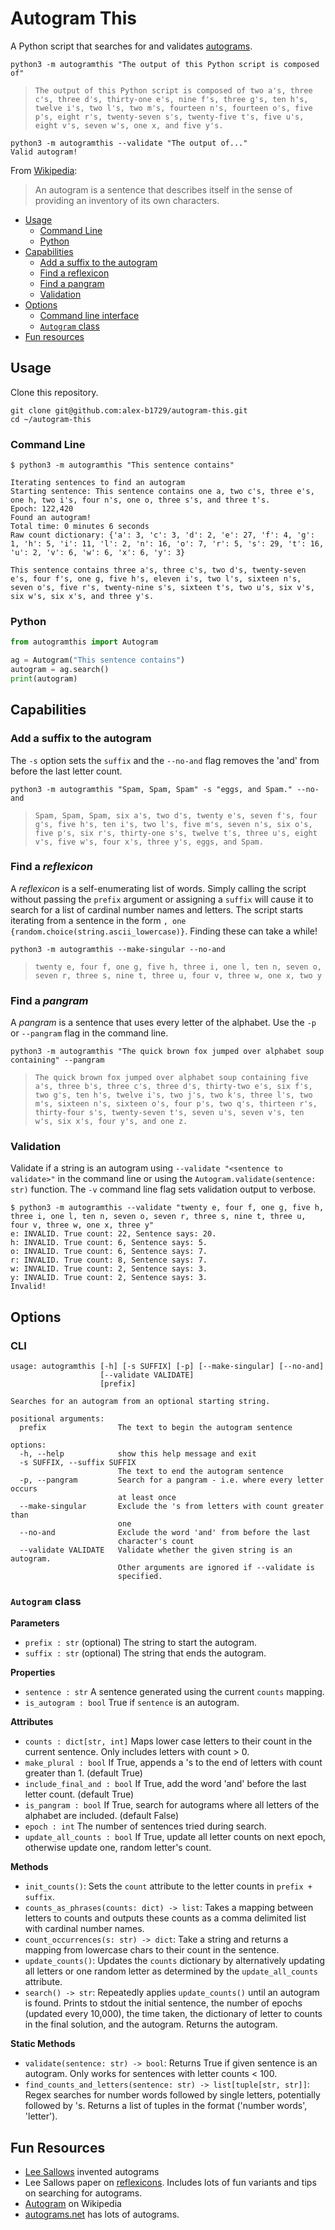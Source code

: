 # Autogram This

A Python script that searches for and validates [autograms](https://en.wikipedia.org/wiki/Autogram).

```commandline
python3 -m autogramthis "The output of this Python script is composed of"
```
> `The output of this Python script is composed of two a's, three c's, three d's, thirty-one e's, nine f's, three g's, ten h's, twelve i's, two l's, two m's, fourteen n's, fourteen o's, five p's, eight r's, twenty-seven s's, twenty-five t's, five u's, eight v's, seven w's, one x, and five y's.`

```commandline
python3 -m autogramthis --validate "The output of..."
Valid autogram!
```

From [Wikipedia](https://en.wikipedia.org/wiki/Autogram):
> An autogram is a sentence that describes itself in the sense of providing an inventory of its own characters.

- [Usage](#usage)
  - [Command Line](#command-line)
  - [Python](#python)
- [Capabilities](#capabilities)
  - [Add a suffix to the autogram](#add-a-suffix-to-the-autogram)
  - [Find a reflexicon](#find-a-reflexicon)
  - [Find a pangram](#find-a-pangram)
  - [Validation](#validation)
- [Options](#options)
  - [Command line interface](#cli)
  - [`Autogram` class](#autogram-class)
- [Fun resources](#fun-resources)

## Usage
Clone this repository. 
```commandline
git clone git@github.com:alex-b1729/autogram-this.git
cd ~/autogram-this
```

### Command Line
```commandline
$ python3 -m autogramthis "This sentence contains"
```
```comandline
Iterating sentences to find an autogram
Starting sentence: This sentence contains one a, two c's, three e's, one h, two i's, four n's, one o, three s's, and three t's.
Epoch: 122,420
Found an autogram!
Total time: 0 minutes 6 seconds
Raw count dictionary: {'a': 3, 'c': 3, 'd': 2, 'e': 27, 'f': 4, 'g': 1, 'h': 5, 'i': 11, 'l': 2, 'n': 16, 'o': 7, 'r': 5, 's': 29, 't': 16, 'u': 2, 'v': 6, 'w': 6, 'x': 6, 'y': 3}

This sentence contains three a's, three c's, two d's, twenty-seven e's, four f's, one g, five h's, eleven i's, two l's, sixteen n's, seven o's, five r's, twenty-nine s's, sixteen t's, two u's, six v's, six w's, six x's, and three y's.
```

### Python
```python
from autogramthis import Autogram

ag = Autogram("This sentence contains")
autogram = ag.search()
print(autogram)
```

## Capabilities
### Add a suffix to the autogram
The `-s` option sets the `suffix` and the `--no-and` flag removes the 'and' from before the last letter count.
```commandline
python3 -m autogramthis "Spam, Spam, Spam" -s "eggs, and Spam." --no-and
```
> `Spam, Spam, Spam, six a's, two d's, twenty e's, seven f's, four g's, five h's, ten i's, two l's, five m's, seven n's, six o's, five p's, six r's, thirty-one s's, twelve t's, three u's, eight v's, five w's, four x's, three y's, eggs, and Spam.`

### Find a *reflexicon*
A *reflexicon* is a self-enumerating list of words.
Simply calling the script without passing the `prefix` argument or assigning a `suffix` will cause it to search for a list of cardinal number names and letters.
The script starts iterating from a sentence in the form `, one {random.choice(string.ascii_lowercase)}`. 
Finding these can take a while!
```commandline
python3 -m autogramthis --make-singular --no-and
```
> `twenty e, four f, one g, five h, three i, one l, ten n, seven o, seven r, three s, nine t, three u, four v, three w, one x, two y`

### Find a *pangram*
A *pangram* is a sentence that uses every letter of the alphabet. 
Use the `-p` or `--pangram` flag in the command line. 
```commandline
python3 -m autogramthis "The quick brown fox jumped over alphabet soup containing" --pangram
```
> `The quick brown fox jumped over alphabet soup containing five a's, three b's, three c's, three d's, thirty-two e's, six f's, two g's, ten h's, twelve i's, two j's, two k's, three l's, two m's, sixteen n's, sixteen o's, four p's, two q's, thirteen r's, thirty-four s's, twenty-seven t's, seven u's, seven v's, ten w's, six x's, four y's, and one z.`

### Validation
Validate if a string is an autogram using `--validate "<sentence to validate>"` in the command line or 
using the `Autogram.validate(sentence: str)` function. 
The `-v` command line flag sets validation output to verbose.

```commandline
$ python3 -m autogramthis --validate "twenty e, four f, one g, five h, three i, one l, ten n, seven o, seven r, three s, nine t, three u, four v, three w, one x, three y"
e: INVALID. True count: 22, Sentence says: 20.
h: INVALID. True count: 6, Sentence says: 5.
o: INVALID. True count: 6, Sentence says: 7.
r: INVALID. True count: 8, Sentence says: 7.
w: INVALID. True count: 2, Sentence says: 3.
y: INVALID. True count: 2, Sentence says: 3.
Invalid!
```

## Options
### CLI
```commandline
usage: autogramthis [-h] [-s SUFFIX] [-p] [--make-singular] [--no-and]
                    [--validate VALIDATE]
                    [prefix]

Searches for an autogram from an optional starting string.

positional arguments:
  prefix                The text to begin the autogram sentence

options:
  -h, --help            show this help message and exit
  -s SUFFIX, --suffix SUFFIX
                        The text to end the autogram sentence
  -p, --pangram         Search for a pangram - i.e. where every letter occurs
                        at least once
  --make-singular       Exclude the 's from letters with count greater than
                        one
  --no-and              Exclude the word 'and' from before the last
                        character's count
  --validate VALIDATE   Validate whether the given string is an autogram.
                        Other arguments are ignored if --validate is
                        specified.
```

### `Autogram` class
__Parameters__
- `prefix : str` (optional) The string to start the autogram.
- `suffix : str` (optional) The string that ends the autogram.

__Properties__
- `sentence : str` A sentence generated using the current `counts` mapping.
- `is_autogram : bool` True if `sentence` is an autogram.

__Attributes__
- `counts : dict[str, int]` Maps lower case letters to their count in the current sentence.
  Only includes letters with count > 0.
- `make_plural : bool` If True, appends a 's to the end of letters with count greater than 1. (default True)
- `include_final_and : bool` If True, add the word 'and' before the last letter count. (default True)
- `is_pangram : bool`  If True, search for autograms where all letters of the alphabet are included. (default False)
- `epoch : int` The number of sentences tried during search.
- `update_all_counts : bool` If True, update all letter counts on next epoch, 
  otherwise update one, random letter's count.

__Methods__
- `init_counts()`: Sets the `count` attribute to the letter counts in `prefix + suffix`.
- `counts_as_phrases(counts: dict) -> list`: 
  Takes a mapping between letters to counts and outputs these counts as a comma 
  delimited list with cardinal number names.
- `count_occurrences(s: str) -> dict`: Take a string and returns a mapping from lowercase chars 
  to their count in the sentence.
- `update_counts()`:
  Updates the `counts` dictionary by alternatively updating all letters or one random letter
  as determined by the `update_all_counts` attribute.
- `search() -> str`:
  Repeatedly applies `update_counts()` until an autogram is found.
  Prints to stdout the initial sentence, the number of epochs (updated every 10,000),
  the time taken, the dictionary of letter to counts in the final solution, and the autogram.
  Returns the autogram. 

__Static Methods__
- `validate(sentence: str) -> bool`: 
  Returns True if given sentence is an autogram.
  Only works for sentences with letter counts < 100.
- `find_counts_and_letters(sentence: str) -> list[tuple[str, str]]`:
  Regex searches for number words followed by single letters, potentially followed by 's. 
  Returns a list of tuples in the format ('number words', 'letter'). 

## Fun Resources
- [Lee Sallows](https://www.leesallows.com/index.php) invented autograms
- Lee Sallows paper on [reflexicons](https://www.leesallows.com/files/Reflexicons%20NEW(4c).pdf). 
  Includes lots of fun variants and tips on searching for autograms. 
- [Autogram](https://en.wikipedia.org/wiki/Autogram) on Wikipedia
- [autograms.net](https://autograms.net/) has lots of autograms.
